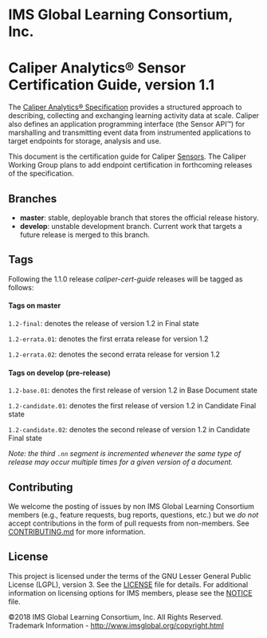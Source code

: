 # IMS Global Learning Consortium, Inc.

# Caliper Analytics&reg; Sensor Certification Guide, version 1.1
The [Caliper Analytics® Specification](https://www.imsglobal.org/caliper/v1p1/caliper-spec-v1p1) 
provides a structured approach to describing, collecting and exchanging learning activity data at 
scale. Caliper also defines an application programming interface (the Sensor API™) for marshalling 
and transmitting event data from instrumented applications to target endpoints for storage, 
analysis and use.  

This document is the certification guide for Caliper [Sensors](#sensorDef).  The Caliper Working 
Group plans to add endpoint certification in forthcoming releases of the specification.

## Branches
* __master__: stable, deployable branch that stores the official release history.  
* __develop__: unstable development branch.  Current work that targets a future release is 
merged to this branch.

## Tags
Following the 1.1.0 release *caliper-cert-guide* releases will be tagged as follows:

#### Tags on master 
`1.2-final`: denotes the release of version 1.2 in Final state

`1.2-errata.01`: denotes the first errata release for version 1.2 

`1.2-errata.02`: denotes the second errata release for version 1.2

#### Tags on develop (pre-release)
`1.2-base.01`: denotes the first release of version 1.2 in Base Document state

`1.2-candidate.01`: denotes the first release of version 1.2 in Candidate Final state

`1.2-candidate.02`: denotes the second release of version 1.2 in Candidate Final state

_Note: the third `.nn` segment is incremented whenever the same type 
  of release may occur multiple times for a given version of a document._

## Contributing
We welcome the posting of issues by non IMS Global Learning Consortium members (e.g., feature 
requests, bug reports, questions, etc.) but we *do not* accept contributions in the form of pull 
requests from non-members. See [CONTRIBUTING.md](./CONTRIBUTING.md) for more 
information.

## License
This project is licensed under the terms of the GNU Lesser General Public License (LGPL), version 3. 
See the [LICENSE](./LICENSE) file for details. For additional information on licensing options for 
IMS members, please see the [NOTICE](./NOTICE.md) file.

©2018 IMS Global Learning Consortium, Inc. All Rights Reserved.
Trademark Information - http://www.imsglobal.org/copyright.html